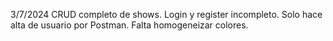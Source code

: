 3/7/2024 CRUD completo de shows. Login y register incompleto. Solo hace alta de usuario por Postman. Falta homogeneizar colores. 
